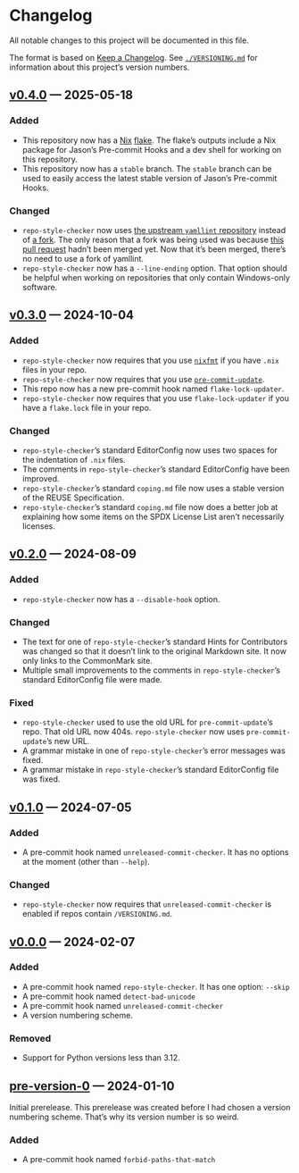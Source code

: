<!--
SPDX-License-Identifier: CC0-1.0
SPDX-FileCopyrightText: 2024 Jason Yundt <jason@jasonyundt.email>
-->

# Changelog

All notable changes to this project will be documented in this file.

The format is based on
[Keep a Changelog](https://keepachangelog.com/en/1.1.0/). See
[`./VERSIONING.md`](./VERSIONING.md) for information about this
project’s version numbers.

## [v0.4.0] — 2025-05-18

### Added

- This repository now has a [Nix](https://nix.dev)
[flake](https://nix.dev/concepts/flakes). The flake’s outputs include a
Nix package for Jason’s Pre-commit Hooks and a dev shell for working on
this repository.
- This repository now has a `stable` branch. The `stable` branch can be
used to easily access the latest stable version of Jason’s Pre-commit
Hooks.

### Changed

- `repo-style-checker` now uses [the upstream `yamllint`
repository](https://github.com/adrienverge/yamllint) instead of [a
fork](https://github.com/Jayman2000/yamllint-pr). The only reason that a
fork was being used was because [this pull
request](https://github.com/adrienverge/yamllint/pull/630) hadn’t been
merged yet. Now that it’s been merged, there’s no need to use a fork of
yamllint.
- `repo-style-checker` now has a `--line-ending` option. That option
should be helpful when working on repositories that only contain
Windows-only software.

## [v0.3.0] — 2024-10-04

### Added

- `repo-style-checker` now requires that you use
[`nixfmt`](https://github.com/NixOS/nixfmt) if you have `.nix` files in
your repo.
- `repo-style-checker` now requires that you use [`pre-commit-update`].
- This repo now has a new pre-commit hook named `flake-lock-updater`.
- `repo-style-checker` now requires that you use `flake-lock-updater` if
you have a `flake.lock` file in your repo.

### Changed

- `repo-style-checker`’s standard EditorConfig now uses two spaces for
the indentation of `.nix` files.
- The comments in `repo-style-checker`’s standard EditorConfig have been
improved.
- `repo-style-checker`’s standard `coping.md` file now uses a stable
version of the REUSE Specification.
- `repo-style-checker`’s standard `coping.md` file now does a better job
at explaining how some items on the SPDX License List aren’t necessarily
licenses.

## [v0.2.0] — 2024-08-09

### Added

- `repo-style-checker` now has a `--disable-hook` option.

### Changed

- The text for one of `repo-style-checker`’s standard Hints for
Contributors was changed so that it doesn’t link to the original
Markdown site. It now only links to the CommonMark site.
- Multiple small improvements to the comments in `repo-style-checker`’s
standard EditorConfig file were made.

### Fixed

- `repo-style-checker` used to use the old URL for `pre-commit-update`’s
repo. That old URL now 404s. `repo-style-checker` now uses
`pre-commit-update`’s new URL.
- A grammar mistake in one of `repo-style-checker`’s error messages was
fixed.
- A grammar mistake in `repo-style-checker`’s standard EditorConfig file
was fixed.

## [v0.1.0] — 2024-07-05

### Added

- A pre-commit hook named `unreleased-commit-checker`. It has no options
at the moment (other than `--help`).

### Changed

- `repo-style-checker` now requires that `unreleased-commit-checker` is
enabled if repos contain `/VERSIONING.md`.

## [v0.0.0] — 2024-02-07

### Added

- A pre-commit hook named `repo-style-checker`. It has one option:
`--skip`
- A pre-commit hook named `detect-bad-unicode`
- A pre-commit hook named `unreleased-commit-checker`
- A version numbering scheme.

### Removed

- Support for Python versions less than 3.12.

## [pre-version-0] — 2024-01-10

Initial prerelease. This prerelease was created before I had chosen a
version numbering scheme. That’s why its version number is so weird.

### Added

- A pre-commit hook named `forbid-paths-that-match`

<!--
editorconfig-checker-disable
-->
[v0.4.0]: https://github.com/Jayman2000/jasons-pre-commit-hooks/releases/tag/v0.4.0
[v0.3.0]: https://github.com/Jayman2000/jasons-pre-commit-hooks/releases/tag/v0.3.0
[v0.2.0]: https://github.com/Jayman2000/jasons-pre-commit-hooks/releases/tag/v0.2.0
[v0.1.0]: https://github.com/Jayman2000/jasons-pre-commit-hooks/releases/tag/v0.1.0
[v0.0.0]: https://github.com/Jayman2000/jasons-pre-commit-hooks/releases/tag/v0.0.0
[pre-version-0]: https://github.com/Jayman2000/jasons-pre-commit-hooks/releases/tag/pre-version-0

[`pre-commit-update`]: https://gitlab.com/vojko.pribudic.foss/pre-commit-update
<!--
editorconfig-checker-enable
-->
